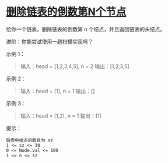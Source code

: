 # [删除链表的倒数第N个节点](https://leetcode-cn.com/leetbook/read/top-interview-questions-easy/xn2925/)

给你一个链表，删除链表的倒数第 n 个结点，并且返回链表的头结点。

进阶：你能尝试使用一趟扫描实现吗？

示例 1：

> 输入：head = [1,2,3,4,5], n = 2
> 输出：[1,2,3,5]

示例 2：

> 输入：head = [1], n = 1
> 输出：[]

示例 3：

> 输入：head = [1,2], n = 1
> 输出：[1]

提示：

    链表中结点的数目为 sz
    1 <= sz <= 30
    0 <= Node.val <= 100
    1 <= n <= sz
